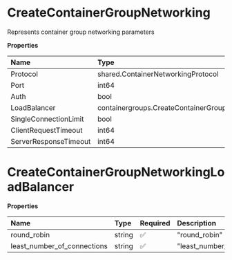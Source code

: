 # CreateContainerGroupNetworking

Represents container group networking parameters

**Properties**

| Name                  | Type                                                       | Required | Description |
| :-------------------- | :--------------------------------------------------------- | :------- | :---------- |
| Protocol              | shared.ContainerNetworkingProtocol                         | ✅       |             |
| Port                  | int64                                                      | ✅       |             |
| Auth                  | bool                                                       | ✅       |             |
| LoadBalancer          | containergroups.CreateContainerGroupNetworkingLoadBalancer | ❌       |             |
| SingleConnectionLimit | bool                                                       | ❌       |             |
| ClientRequestTimeout  | int64                                                      | ❌       |             |
| ServerResponseTimeout | int64                                                      | ❌       |             |

# CreateContainerGroupNetworkingLoadBalancer

**Properties**

| Name                        | Type   | Required | Description                   |
| :-------------------------- | :----- | :------- | :---------------------------- |
| round_robin                 | string | ✅       | "round_robin"                 |
| least_number_of_connections | string | ✅       | "least_number_of_connections" |
